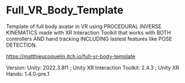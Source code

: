 # Full_VR_Body_Template

Template of full body avatar in VR using PROCEDURAL INVERSE KINEMATICS made with XR Interaction Toolkit that works with BOTH controllers AND hand tracking INCLUDING lastest features like POSE DETECTION. 

https://matthieucoquelin.itch.io/full-vr-body-template

Version: Unity: 2022.3.8f1 ; Unity XR Interaction Toolkit: 2.4.3 ; Unity XR Hands: 1.4.0-pre.1